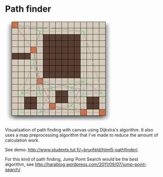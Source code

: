 Path finder
===========

![LOGO](https://github.com/kimmobrunfeldt/html5-pathfinder/raw/master/img/path.png)

Visualisation of path finding with canvas using Dijkstra's algorithm.
It also uses a map preprocessing algorithm that I've made to reduce the amount of calculation work.

See demo: http://www.students.tut.fi/~brunfeld/html5-pathfinder/.

For this kind of path finding, Jump Point Search would be the best algorithm, see http://harablog.wordpress.com/2011/09/07/jump-point-search/.